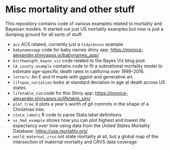 # Misc mortality and other stuff

This repository contains code of various examples related to mortality and Bayesian models. It started out just US mortality examples but now is just a dumping ground for all sorts of stuff. 

- `acs` ACS related, currently just a `tidycensus` example
- `babynamesapp` code for baby names shiny app: https://monica-alexander.shinyapps.io/babynames_app/
- `birthweight_bayes_viz` code related to the Bayes Viz blog post. 
- `CA_county_example` contains code to fit a subnational mortality model to estimate age-specific death rates in california over 1999-2016. 
- `letters`: An E and H made with ggplot and generative art.
- `lifspan_variation` looks at standard deviation in age at death across US states
- `lifetable_sim` code for this Shiny app: https://monica-alexander.shinyapps.io/lifetable_sim/
- `plot_tree.R` plots a year's worth of git commits in the shape of a Christmas tree. 
- `stata_labels` R code to parse Stata label definitions
- `us_hmd_example` shows how you can plot highest and lowest life expectancy over time using data from the United States Mortality Database: https://usa.mortality.org/
- `world_maternal_crvs` not state mortality at all, but a global map of the intersection of maternal mortality and CRVS data coverage


